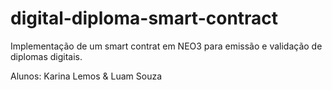 # digital-diploma-smart-contract
Implementação de um smart contrat em NEO3 para emissão e validação de diplomas digitais.


Alunos:
Karina Lemos & Luam Souza
